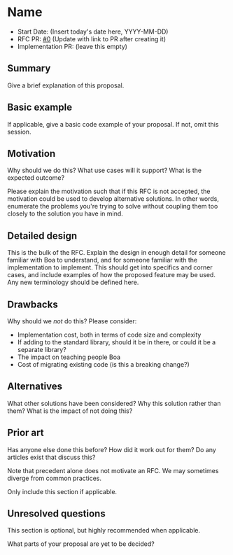 # Name

- Start Date: (Insert today's date here, YYYY-MM-DD)
- RFC PR: [#0](https://github.com/boa-lang/rfcs/pull/0) (Update with link to PR after creating it)
- Implementation PR: (leave this empty)
<!-- When when linking to the implementation PR, it should be done in the format of boa-lang/<repo>#<PR number> -->

## Summary

Give a brief explanation of this proposal.

## Basic example

If applicable, give a basic code example of your proposal. If not, omit this session.

## Motivation

Why should we do this? What use cases will it support? What is the expected outcome?

Please explain the motivation such that if this RFC is not accepted, the motivation could be used to develop alternative solutions. In other words, enumerate the problems you're trying to solve without coupling them too closely to the solution you have in mind.

## Detailed design

This is the bulk of the RFC. Explain the design in enough detail for someone familiar with Boa to understand, and for someone familiar with the implementation to implement. This should get into specifics and corner cases, and include examples of how the proposed feature may be used. Any new terminology should be defined here.

## Drawbacks

Why should we *not* do this? Please consider:

- Implementation cost, both in terms of code size and complexity
- If adding to the standard library, should it be in there, or could it be a separate library?
- The impact on teaching people Boa
- Cost of migrating existing code (is this a breaking change?)

## Alternatives

What other solutions have been considered? Why this solution rather than them? What is the impact of not doing this?

## Prior art

Has anyone else done this before? How did it work out for them? Do any articles exist that discuss this?

Note that precedent alone does not motivate an RFC. We may sometimes diverge from common practices.

Only include this section if applicable.

## Unresolved questions

This section is optional, but highly recommended when applicable.

What parts of your proposal are yet to be decided?